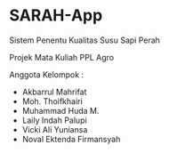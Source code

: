 # SARAH-App
Sistem Penentu Kualitas Susu Sapi Perah

Projek Mata Kuliah PPL Agro

Anggota Kelompok :
- Akbarrul Mahrifat
- Moh. Thoifkhairi
- Muhammad Huda M.
- Laily Indah Palupi
- Vicki Ali Yuniansa
- Noval Ektenda Firmansyah

